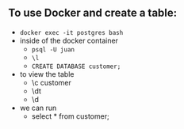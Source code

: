 ## To use Docker and create a table:
+ `docker exec -it postgres bash`
+ inside of the docker container
    * `psql -U juan`
    * `\l`
    * `CREATE DATABASE customer;`
+ to view the table
    *  \c customer
    *   \dt
    *   \d
+ we can run
    * select * from customer;

